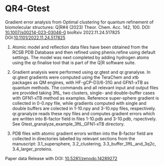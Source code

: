 # QR4-Gtest
Gradient error analysis from Optimal clustering for quantum refinement of biomolecular structures: Q|R#4
(2023) Theor. Chem. Acc. 142, 100.
DOI: [10.1007/s00214-023-03046-0](https://doi.org/10.1007/s00214-023-03046-0)
bioRxiv 2022.11.24.517825
DOI:[10.1101/2022.11.24.517825](https://doi.org/10.1101/2022.11.24.517825)

1. Atomic model and reflection data files have been obtained from the RCSB PDB Database and then refined using phenix.refine using default settings. The model was next completed by adding hydrogen atoms using the qr.finalise tool that is part of the Q|R software suite.

2. Gradient analysis were performed using qr.gtest and qr.granalyse. In qr.gtest gradients were computed using the TeraChem and xtb packages as QM engines, with HF-gCP-D3/6-31G and GFN1-xTB as quantum methods. The commands and all relevant input and output files are provided taking 3ftL, two clusters, single- and double-buffer cases with GFN1-xTB method as examples. Reference super-sphere gradient is collected in 0-0.npy file, while gradients computed with single and double buffers are colected in 1-10.npy and 3-10.npy files, respectively. qr.granalyze reads these npy files and computes gradient errors which are written into B-factor field in files 1-10.pdb and 3-10.pdb, rspectively. See Gtest_granalyze_example_3ftL_GFN1-xTB directory.

3. PDB files with atomic gradient errors written into the B-factor field are collected in directories labelled by relevant sections from the manuscript: 3.1_supersphere, 3.2_clustering, 3.3_buffer_3ftL_and_3q2c, 3.4_larger_proteins.

Paper data Release with DOI: [10.5281/zenodo.14289272](https://doi.org/10.5281/zenodo.14289272)
